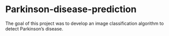 # Parkinson-disease-prediction
The goal of this project was to develop an image  classification algorithm to detect Parkinson’s disease.

